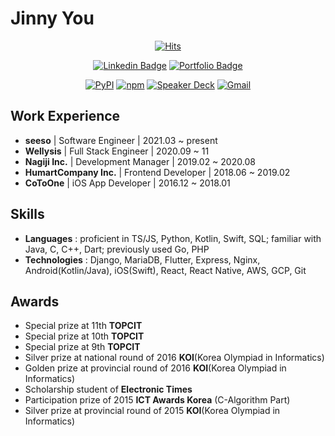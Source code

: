 # Jinny You

<div align=center>

[![Hits](https://hits.seeyoufarm.com/api/count/incr/badge.svg?url=https%3A%2F%2Fgithub.com%2Ftinyjin)](https://hits.seeyoufarm.com)                            

</div>

<div align=center>


[![Linkedin Badge](https://img.shields.io/badge/-LinkedIn-blue?style=flat-square&logo=Linkedin&logoColor=white&link=https://www.linkedin.com/in/jinui/)](https://www.linkedin.com/in/jinui/)
[![Portfolio Badge](https://img.shields.io/badge/-Portfolio-pink)](https://tinyjin.notion.site/Software-Engineer-6d8149d7060b4565bdb7d14dfdc11d55)

</div>

<div align=center>

[![PyPI](https://img.shields.io/static/v1?style=for-the-badge&message=PyPI&color=3775A9&logo=PyPI&logoColor=FFFFFF&label=)](https://pypi.org/user/tinyjin/)
[![npm](https://img.shields.io/static/v1?style=for-the-badge&message=npm&color=CB3837&logo=npm&logoColor=FFFFFF&label=)](https://www.npmjs.com/~tinyjin)
[![Speaker Deck](https://img.shields.io/static/v1?style=for-the-badge&message=Speaker+Deck&color=009287&logo=Speaker+Deck&logoColor=FFFFFF&label=)](https://speakerdeck.com/tinyjin)
[![Gmail](https://img.shields.io/static/v1?style=for-the-badge&message=Gmail&color=EA4335&logo=Gmail&logoColor=FFFFFF&label=)](mailto:baram991103@gmail.com)

</div>


## Work Experience
- **seeso** | Software Engineer | 2021.03 ~ present
- **Wellysis** | Full Stack Engineer | 2020.09 ~ 11
- **Nagiji Inc.** | Development Manager | 2019.02 ~ 2020.08
- **HumartCompany Inc.** | Frontend Developer | 2018.06 ~ 2019.02
- **CoToOne** | iOS App Developer | 2016.12 ~ 2018.01


## Skills
- **Languages** : proficient in TS/JS, Python, Kotlin, Swift, SQL; familiar with Java, C, C++, Dart; previously used Go, PHP
- **Technologies** : Django, MariaDB, Flutter, Express, Nginx, Android(Kotlin/Java), iOS(Swift), React, React Native, AWS, GCP, Git


## Awards
- Special prize at 11th **TOPCIT**
- Special prize at 10th **TOPCIT**
- Special prize at 9th **TOPCIT**
- Silver prize at national round of 2016 **KOI**(Korea Olympiad in Informatics)
- Golden prize at provincial round of 2016 **KOI**(Korea Olympiad in Informatics)
- Scholarship student of **Electronic Times**
- Participation prize of 2015 **ICT Awards Korea** (C-Algorithm Part)
- Silver prize at provincial round of 2015 **KOI**(Korea Olympiad in Informatics)
